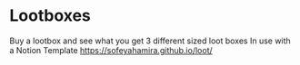 # Lootboxes
Buy a lootbox and see what you get
3 different sized loot boxes
In use with a Notion Template
https://sofeyahamira.github.io/loot/
